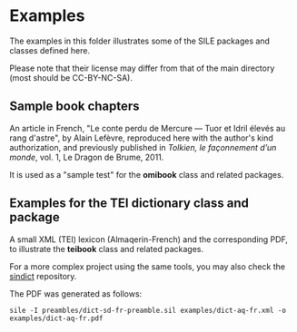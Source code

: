 # Examples

The examples in this folder illustrates some of the SILE packages and classes
defined here.

Please note that their license may differ from that of the main directory (most should
be CC-BY-NC-SA).

## Sample book chapters

An article in French, "Le conte perdu de Mercure — Tuor et Idril élevés au rang d'astre",
by Alain Lefèvre, reproduced here with the author's kind authorization, and previously
published in _Tolkien, le façonnement d’un monde_, vol. 1, Le Dragon de Brume, 2011.

It is used as a "sample test" for the **omibook** class and related packages.

## Examples for the TEI dictionary class and package

A small XML (TEI) lexicon (Almaqerin-French) and the corresponding PDF, to
illustrate the **teibook** class and related packages.

For a more complex project using the same tools, you may also check
the [sindict](https://omikhleia.github.io/sindict/) repository.

The PDF was generated as follows:

```
sile -I preambles/dict-sd-fr-preamble.sil examples/dict-aq-fr.xml -o examples/dict-aq-fr.pdf
```
